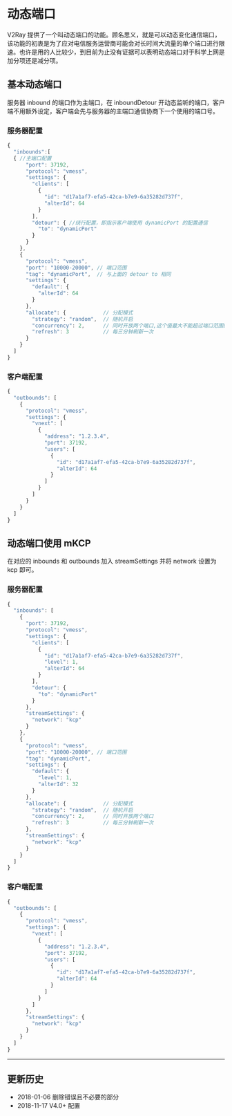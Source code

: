 # 动态端口

V2Ray 提供了一个叫动态端口的功能。顾名思义，就是可以动态变化通信端口，该功能的初衷是为了应对电信服务运营商可能会对长时间大流量的单个端口进行限速。也许是用的人比较少，到目前为止没有证据可以表明动态端口对于科学上网是加分项还是减分项。

## 基本动态端口

服务器 inbound 的端口作为主端口，在 inboundDetour 开动态监听的端口，客户端不用额外设定，客户端会先与服务器的主端口通信协商下一个使用的端口号。

### 服务器配置

```javascript
{
  "inbounds":[
  { //主端口配置
      "port": 37192,
      "protocol": "vmess",
      "settings": {
        "clients": [
          {
            "id": "d17a1af7-efa5-42ca-b7e9-6a35282d737f",
            "alterId": 64
          }
        ],
        "detour": { //绕行配置，即指示客户端使用 dynamicPort 的配置通信
          "to": "dynamicPort"   
        }
      }
    },
    {
      "protocol": "vmess",
      "port": "10000-20000", // 端口范围
      "tag": "dynamicPort",  // 与上面的 detour to 相同
      "settings": {
        "default": {
          "alterId": 64
        }
      },
      "allocate": {            // 分配模式
        "strategy": "random",  // 随机开启
        "concurrency": 2,      // 同时开放两个端口,这个值最大不能超过端口范围的 1/3
        "refresh": 3           // 每三分钟刷新一次
      }
    }
  ]
}
```

### 客户端配置

```javascript
{
  "outbounds": [
    {
      "protocol": "vmess",
      "settings": {
        "vnext": [
          {
            "address": "1.2.3.4",
            "port": 37192,
            "users": [
              {
                "id": "d17a1af7-efa5-42ca-b7e9-6a35282d737f",
                "alterId": 64
              }
            ]
          }
        ]
      }
    }
  ]
}
```

## 动态端口使用 mKCP

在对应的 inbounds 和 outbounds 加入 streamSettings 并将 network 设置为 kcp 即可。

### 服务器配置

```javascript
{
  "inbounds": [
    {
      "port": 37192,
      "protocol": "vmess",
      "settings": {
        "clients": [
          {
            "id": "d17a1af7-efa5-42ca-b7e9-6a35282d737f",
            "level": 1,
            "alterId": 64
          }
        ],
        "detour": {        
          "to": "dynamicPort"   
        }
      },
      "streamSettings": {
        "network": "kcp"
      }
    },
    {
      "protocol": "vmess",
      "port": "10000-20000", // 端口范围
      "tag": "dynamicPort",       
      "settings": {
        "default": {
          "level": 1,
          "alterId": 32
        }
      },
      "allocate": {            // 分配模式
        "strategy": "random",  // 随机开启
        "concurrency": 2,      // 同时开放两个端口
        "refresh": 3           // 每三分钟刷新一次
      },
      "streamSettings": {
        "network": "kcp"
      }
    }
  ]
}
```

### 客户端配置

```javascript
{
  "outbounds": [
    {
      "protocol": "vmess",
      "settings": {
        "vnext": [
          {
            "address": "1.2.3.4",
            "port": 37192,
            "users": [
              {
                "id": "d17a1af7-efa5-42ca-b7e9-6a35282d737f",
                "alterId": 64
              }
            ]
          }
        ]
      },
      "streamSettings": {
        "network": "kcp"
      }
    }
  ]
}
```

------
## 更新历史

- 2018-01-06 删除错误且不必要的部分
- 2018-11-17 V4.0+ 配置
